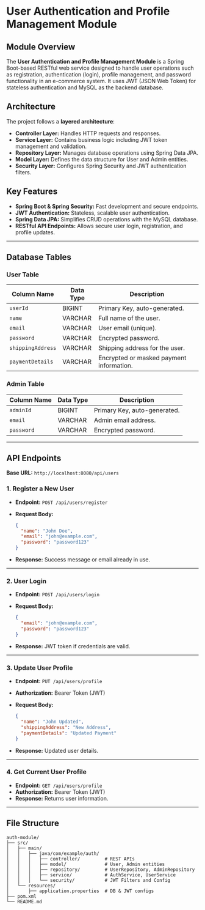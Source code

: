 # User Authentication and Profile Management Module

## Module Overview

The **User Authentication and Profile Management Module** is a Spring Boot-based RESTful web service designed to handle user operations such as registration, authentication (login), profile management, and password functionality in an e-commerce system. It uses JWT (JSON Web Token) for stateless authentication and MySQL as the backend database.

## Architecture

The project follows a **layered architecture**:

* **Controller Layer:** Handles HTTP requests and responses.
* **Service Layer:** Contains business logic including JWT token management and validation.
* **Repository Layer:** Manages database operations using Spring Data JPA.
* **Model Layer:** Defines the data structure for User and Admin entities.
* **Security Layer:** Configures Spring Security and JWT authentication filters.

## Key Features

* **Spring Boot & Spring Security:** Fast development and secure endpoints.
* **JWT Authentication:** Stateless, scalable user authentication.
* **Spring Data JPA:** Simplifies CRUD operations with the MySQL database.
* **RESTful API Endpoints:** Allows secure user login, registration, and profile updates.

---

## Database Tables

### User Table

| Column Name        | Data Type | Description                             |
|--------------------|-----------|-----------------------------------------|
| `userId`           | BIGINT    | Primary Key, auto-generated.            |
| `name`             | VARCHAR   | Full name of the user.                  |
| `email`            | VARCHAR   | User email (unique).                    |
| `password`         | VARCHAR   | Encrypted password.                     |
| `shippingAddress`  | VARCHAR   | Shipping address for the user.          |
| `paymentDetails`   | VARCHAR   | Encrypted or masked payment information.|

### Admin Table

| Column Name | Data Type | Description                  |
|-------------|-----------|------------------------------|
| `adminId`   | BIGINT    | Primary Key, auto-generated. |
| `email`     | VARCHAR   | Admin email address.         |
| `password`  | VARCHAR   | Encrypted password.          |

---

## API Endpoints

**Base URL:** `http://localhost:8080/api/users`

### 1. Register a New User

* **Endpoint:** `POST /api/users/register`
* **Request Body:**

    ```json
    {
      "name": "John Doe",
      "email": "john@example.com",
      "password": "password123"
    }
    ```

* **Response:** Success message or email already in use.

---

### 2. User Login

* **Endpoint:** `POST /api/users/login`
* **Request Body:**

    ```json
    {
      "email": "john@example.com",
      "password": "password123"
    }
    ```

* **Response:** JWT token if credentials are valid.

---

### 3. Update User Profile

* **Endpoint:** `PUT /api/users/profile`
* **Authorization:** Bearer Token (JWT)
* **Request Body:**

    ```json
    {
      "name": "John Updated",
      "shippingAddress": "New Address",
      "paymentDetails": "Updated Payment"
    }
    ```

* **Response:** Updated user details.

---

### 4. Get Current User Profile

* **Endpoint:** `GET /api/users/profile`
* **Authorization:** Bearer Token (JWT)
* **Response:** Returns user information.

---

## File Structure

```
auth-module/
├── src/
│   ├── main/
│   │   ├── java/com/example/auth/
│   │   │   ├── controller/         # REST APIs
│   │   │   ├── model/              # User, Admin entities
│   │   │   ├── repository/         # UserRepository, AdminRepository
│   │   │   ├── service/            # AuthService, UserService
│   │   │   └── security/           # JWT Filters and Config
│   └── resources/
│       ├── application.properties  # DB & JWT configs
├── pom.xml
└── README.md
```
